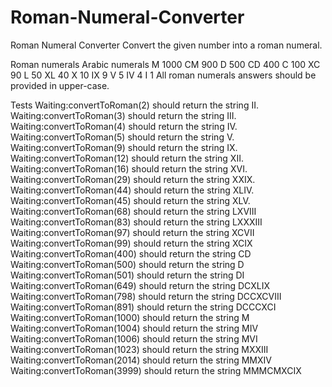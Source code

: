 # Roman-Numeral-Converter
Roman Numeral Converter
Convert the given number into a roman numeral.

Roman numerals	Arabic numerals
M	1000
CM	900
D	500
CD	400
C	100
XC	90
L	50
XL	40
X	10
IX	9
V	5
IV	4
I	1
All roman numerals answers should be provided in upper-case.

Tests
Waiting:convertToRoman(2) should return the string II.
Waiting:convertToRoman(3) should return the string III.
Waiting:convertToRoman(4) should return the string IV.
Waiting:convertToRoman(5) should return the string V.
Waiting:convertToRoman(9) should return the string IX.
Waiting:convertToRoman(12) should return the string XII.
Waiting:convertToRoman(16) should return the string XVI.
Waiting:convertToRoman(29) should return the string XXIX.
Waiting:convertToRoman(44) should return the string XLIV.
Waiting:convertToRoman(45) should return the string XLV.
Waiting:convertToRoman(68) should return the string LXVIII
Waiting:convertToRoman(83) should return the string LXXXIII
Waiting:convertToRoman(97) should return the string XCVII
Waiting:convertToRoman(99) should return the string XCIX
Waiting:convertToRoman(400) should return the string CD
Waiting:convertToRoman(500) should return the string D
Waiting:convertToRoman(501) should return the string DI
Waiting:convertToRoman(649) should return the string DCXLIX
Waiting:convertToRoman(798) should return the string DCCXCVIII
Waiting:convertToRoman(891) should return the string DCCCXCI
Waiting:convertToRoman(1000) should return the string M
Waiting:convertToRoman(1004) should return the string MIV
Waiting:convertToRoman(1006) should return the string MVI
Waiting:convertToRoman(1023) should return the string MXXIII
Waiting:convertToRoman(2014) should return the string MMXIV
Waiting:convertToRoman(3999) should return the string MMMCMXCIX
